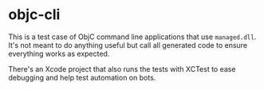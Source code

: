 # objc-cli

This is a test case of ObjC command line applications that use `managed.dll`. It's not meant to do anything useful but call all generated code to ensure everything works as expected.

There's an Xcode project that also runs the tests with XCTest to ease debugging and help test automation on bots.
